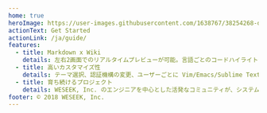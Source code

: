 ```yaml
---
home: true
heroImage: https://user-images.githubusercontent.com/1638767/38254268-d4476bbe-3793-11e8-964c-8865d690baff.png
actionText: Get Started
actionLink: /ja/guide/
features:
  - title: Markdown x Wiki
    details: 左右2画面でのリアルタイムプレビューが可能。言語ごとのコードハイライトや絵文字や注釈(footnotes)、タスクリスト、Bootstrap による HTML コードにも対応しています。
  - title: 高いカスタマイズ性
    details: テーマ選択、認証機構の変更、ユーザーごとに Vim/Emacs/Sublime Text のキーマップを選択できたりと、管理者とユーザー両方に合わせた柔軟なカスタマイズが可能です。
  - title: 育ち続けるプロジェクト
    details: WESEEK, Inc. のエンジニアを中心とした活発なコミュニティが、システムを常に成長させ、ユーザーのみなさまと一緒により良いコミュニケーションツールの在り方を模索します。
footer: © 2018 WESEEK, Inc.
---
```




